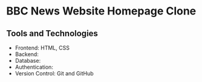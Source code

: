 # BBC News Website Homepage Clone

## Tools and Technologies

- Frontend: HTML, CSS
- Backend:
- Database: 
- Authentication:
- Version Control: Git and GitHub
